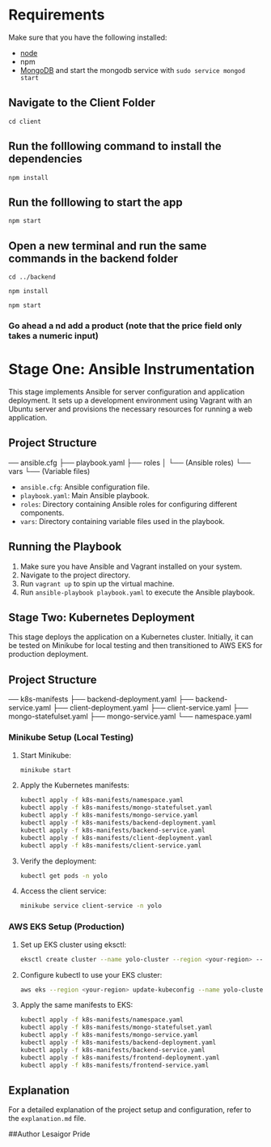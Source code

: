 # Requirements
Make sure that you have the following installed:
- [node](https://www.digitalocean.com/community/tutorials/how-to-install-node-js-on-ubuntu-18-04) 
- npm 
- [MongoDB](https://docs.mongodb.com/manual/tutorial/install-mongodb-on-ubuntu/) and start the mongodb service with `sudo service mongod start`

## Navigate to the Client Folder 
 `cd client`

## Run the folllowing command to install the dependencies 
 `npm install`

## Run the folllowing to start the app
 `npm start`

## Open a new terminal and run the same commands in the backend folder
 `cd ../backend`

 `npm install`

 `npm start`

 ### Go ahead a nd add a product (note that the price field only takes a numeric input)

 # Stage One: Ansible Instrumentation

This stage implements Ansible for server configuration and application deployment. It sets up a development environment using Vagrant with an Ubuntu server and provisions the necessary resources for running a web application.

## Project Structure

── ansible.cfg
├── playbook.yaml
├── roles
│ └── (Ansible roles)
└── vars
└── (Variable files)


- `ansible.cfg`: Ansible configuration file.
- `playbook.yaml`: Main Ansible playbook.
- `roles`: Directory containing Ansible roles for configuring different components.
- `vars`: Directory containing variable files used in the playbook.

## Running the Playbook

1. Make sure you have Ansible and Vagrant installed on your system.
2. Navigate to the project directory.
3. Run `vagrant up` to spin up the virtual machine.
4. Run `ansible-playbook playbook.yaml` to execute the Ansible playbook.

## Stage Two: Kubernetes Deployment

This stage deploys the application on a Kubernetes cluster. Initially, it can be tested on Minikube for local testing and then transitioned to AWS EKS for production deployment.

## Project Structure

── k8s-manifests
├── backend-deployment.yaml
├── backend-service.yaml
├── client-deployment.yaml
├── client-service.yaml
├── mongo-statefulset.yaml
├── mongo-service.yaml
└── namespace.yaml

### Minikube Setup (Local Testing)

1. Start Minikube:
    ```sh
    minikube start
    ```
2. Apply the Kubernetes manifests:
    ```sh
    kubectl apply -f k8s-manifests/namespace.yaml
    kubectl apply -f k8s-manifests/mongo-statefulset.yaml
    kubectl apply -f k8s-manifests/mongo-service.yaml
    kubectl apply -f k8s-manifests/backend-deployment.yaml
    kubectl apply -f k8s-manifests/backend-service.yaml
    kubectl apply -f k8s-manifests/client-deployment.yaml
    kubectl apply -f k8s-manifests/client-service.yaml
    ```
3. Verify the deployment:
    ```sh
    kubectl get pods -n yolo
    ```
4. Access the client service:
    ```sh
    minikube service client-service -n yolo
    ```

### AWS EKS Setup (Production)

1. Set up EKS cluster using eksctl:
    ```sh
    eksctl create cluster --name yolo-cluster --region <your-region> --nodegroup-name standard-workers --node-type t3.medium --nodes 3 --nodes-min 1 --nodes-max 4 --managed
    ```
2. Configure kubectl to use your EKS cluster:
    ```sh
    aws eks --region <your-region> update-kubeconfig --name yolo-cluster
    ```
3. Apply the same manifests to EKS:
    ```sh
    kubectl apply -f k8s-manifests/namespace.yaml
    kubectl apply -f k8s-manifests/mongo-statefulset.yaml
    kubectl apply -f k8s-manifests/mongo-service.yaml
    kubectl apply -f k8s-manifests/backend-deployment.yaml
    kubectl apply -f k8s-manifests/backend-service.yaml
    kubectl apply -f k8s-manifests/frontend-deployment.yaml
    kubectl apply -f k8s-manifests/frontend-service.yaml
    ```
## Explanation

For a detailed explanation of the project setup and configuration, refer to the `explanation.md` file.

##Author
Lesaigor Pride